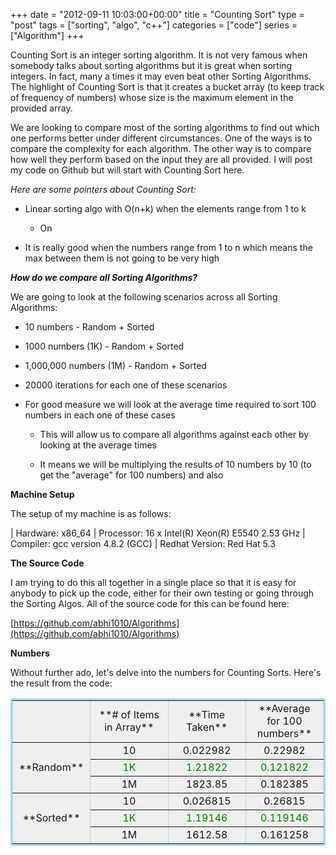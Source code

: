 +++
date = "2012-09-11 10:03:00+00:00"
title = "Counting Sort"
type = "post"
tags = ["sorting", "algo", "c++"]
categories = ["code"]
series = ["Algorithm"]
+++

Counting Sort is an integer sorting algorithm. It is not very famous when somebody talks about sorting algorithms but it is great when sorting integers. In fact, many a times it may even beat other Sorting Algorithms. The highlight of Counting Sort is that it creates a bucket array (to keep track of frequency of numbers) whose size is the maximum element in the provided array.

We are looking to compare most of the sorting algorithms to find out which one performs better under different circumstances. One of the ways is to compare the complexity for each algorithm. The other way is to compare how well they perform based on the input they are all provided. I will post my code on Github but will start with Counting Sort here.

_Here are some pointers about Counting Sort:_



	
  * Linear sorting algo with O(n+k) when the elements range from 1 to k

	
    * On




	
  * It is really good when the numbers range from 1 to n which means the max between them is not going to be very high






**_How do we compare all Sorting Algorithms?_**

We are going to look at the following scenarios across all Sorting Algorithms:



	
  * 10 numbers - Random + Sorted

	
  * 1000 numbers (1K) - Random + Sorted

	
  * 1,000,000 numbers (1M) - Random + Sorted

	
  * 20000 iterations for each one of these scenarios

	
  * For good measure we will look at the average time required to sort 100 numbers in each one of these cases

	
    * This will allow us to compare all algorithms against each other by looking at the average times

	
    * It means we will be multiplying the results of 10 numbers by 10 (to get the "average" for 100 numbers) and also





<!-- more -->

**Machine Setup**

The setup of my machine is as follows:

| Hardware: x86_64
| Processor: 16 x Intel(R) Xeon(R) E5540 2.53 GHz
| Compiler: gcc version 4.8.2 (GCC)
| Redhat Version: Red Hat 5.3

**The Source Code**

I am trying to do this all together in a single place so that it is easy for anybody to pick up the code, either for their own testing or going through the Sorting Algos. All of the source code for this can be found here:

[https://github.com/abhi1010/Algorithms](https://github.com/abhi1010/Algorithms)

**Numbers**

Without further ado, let's delve into the numbers for Counting Sorts. Here's the result from the code:
<table style="text-align:center;background-color:#efefef;width:100%;border-collapse:collapse;border:lightblue solid;" border="1" >
<tbody >
<tr >

<td style="width:25%;" >
</td>

<td style="width:25%;" >**# of Items in Array**
</td>

<td style="width:25%;" >**Time Taken**
</td>

<td style="width:25%;" >**Average for 100 numbers**
</td>
</tr>
<tr >

<td rowspan="3" >**Random**
</td>

<td >10
</td>

<td >0.022982
</td>

<td >0.22982
</td>
</tr>
<tr style="background-color:#efefef;color:#008000;" >

<td >1K
</td>

<td >1.21822
</td>

<td >0.121822
</td>
</tr>
<tr >

<td >1M
</td>

<td >1823.85
</td>

<td >0.182385
</td>
</tr>
<tr >

<td rowspan="3" >**Sorted**
</td>

<td >10
</td>

<td >0.026815
</td>

<td >0.26815
</td>
</tr>
<tr style="background-color:#efefef;color:#008000;" >

<td >1K
</td>

<td >1.19146
</td>

<td >0.119146
</td>
</tr>
<tr >

<td >1M
</td>

<td >1612.58
</td>

<td >0.161258
</td>
</tr>
</tbody>
</table>





